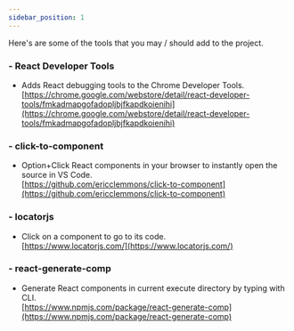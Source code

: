 ```yaml
---
sidebar_position: 1
---
```


Here's are some of the tools that you may / should add to the project.  

### - React Developer Tools
- Adds React debugging tools to the Chrome Developer Tools.      
[https://chrome.google.com/webstore/detail/react-developer-tools/fmkadmapgofadopljbjfkapdkoienihi](https://chrome.google.com/webstore/detail/react-developer-tools/fmkadmapgofadopljbjfkapdkoienihi) 

### - click-to-component 
- Option+Click React components in your browser to instantly open the source in VS Code.    
[https://github.com/ericclemmons/click-to-component](https://github.com/ericclemmons/click-to-component)

### - locatorjs  
- Click on a component to go to its code.        
[https://www.locatorjs.com/](https://www.locatorjs.com/)   

### - react-generate-comp 
- Generate React components in current execute directory by typing with CLI.      
[https://www.npmjs.com/package/react-generate-comp](https://www.npmjs.com/package/react-generate-comp) 

